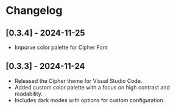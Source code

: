 # Changelog

## [0.3.4] - 2024-11-25

- Imporve color palette for Cipher Font

## [0.3.3] - 2024-11-24

- Released the Cipher theme for Visual Studio Code.
- Added custom color palette with a focus on high contrast and readability.
- Includes dark modes with options for custom configuration.
